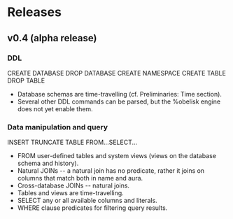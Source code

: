 # Releases

## v0.4 (alpha release)

### DDL

CREATE DATABASE
DROP DATABASE
CREATE NAMESPACE
CREATE TABLE
DROP TABLE

* Database schemas are time-travelling (cf. Preliminaries: Time section).
* Several other DDL commands can be parsed, but the %obelisk engine does not yet enable them.

### Data manipulation and query

INSERT
TRUNCATE TABLE
FROM...SELECT...

* FROM user-defined tables and system views (views on the database schema and history).
* Natural JOINs -- a natural join has no predicate, rather it joins on columns that match both in name and aura.
* Cross-database JOINs -- natural joins.
* Tables and views are time-travelling.
* SELECT any or all available columns and literals.
* WHERE clause predicates for filtering query results.
